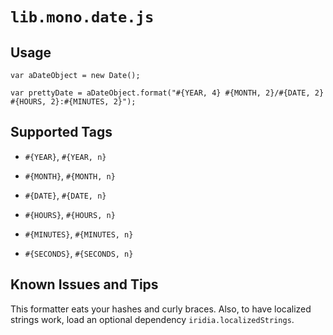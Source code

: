 #	`lib.mono.date.js`

##	Usage

	var aDateObject = new Date();
	
	var prettyDate = aDateObject.format("#{YEAR, 4} #{MONTH, 2}/#{DATE, 2} #{HOURS, 2}:#{MINUTES, 2}");




##	Supported Tags

*	`#{YEAR}`, `#{YEAR, n}` 
*	`#{MONTH}`, `#{MONTH, n}`
*	`#{DATE}`, `#{DATE, n}`

*	`#{HOURS}`, `#{HOURS, n}`
*	`#{MINUTES}`, `#{MINUTES, n}`
*	`#{SECONDS}`, `#{SECONDS, n}`





##	Known Issues and Tips

This formatter eats your hashes and curly braces.  Also, to have localized strings work, load an optional dependency `iridia.localizedStrings`.




